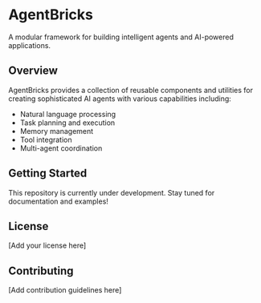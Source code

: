 # AgentBricks

A modular framework for building intelligent agents and AI-powered applications.

## Overview

AgentBricks provides a collection of reusable components and utilities for creating sophisticated AI agents with various capabilities including:

- Natural language processing
- Task planning and execution
- Memory management
- Tool integration
- Multi-agent coordination

## Getting Started

This repository is currently under development. Stay tuned for documentation and examples!

## License

[Add your license here]

## Contributing

[Add contribution guidelines here]
